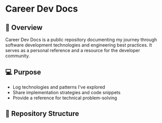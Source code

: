 # Career Dev Docs

## 🚀 Overview
Career Dev Docs is a public repository documenting my journey through software development technologies and engineering best practices.
It serves as a personal reference and a resource for the developer community.

## 💻 Purpose
- Log technologies and patterns I've explored
- Share implementation strategies and code snippets
- Provide a reference for technical problem-solving

## 📂 Repository Structure
